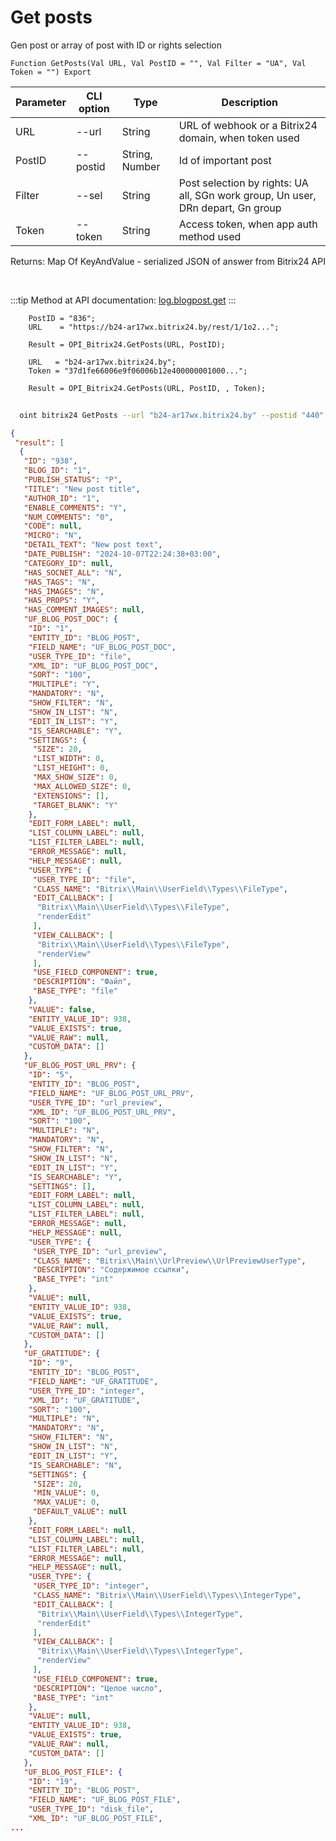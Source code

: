 ﻿---
sidebar_position: 5
---

# Get posts
 Gen post or array of post with ID or rights selection



`Function GetPosts(Val URL, Val PostID = "", Val Filter = "UA", Val Token = "") Export`

  | Parameter | CLI option | Type | Description |
  |-|-|-|-|
  | URL | --url | String | URL of webhook or a Bitrix24 domain, when token used |
  | PostID | --postid | String, Number | Id of important post |
  | Filter | --sel | String | Post selection by rights: UA all, SGn work group, Un user, DRn depart, Gn group |
  | Token | --token | String | Access token, when app auth method used |

  
  Returns:  Map Of KeyAndValue - serialized JSON of answer from Bitrix24 API

<br/>

:::tip
Method at API documentation: [log.blogpost.get](https://dev.1c-bitrix.ru/rest_help/log/log_blogpost_get.php)
:::
<br/>


```bsl title="Code example"
    PostID = "836";
    URL    = "https://b24-ar17wx.bitrix24.by/rest/1/1o2...";

    Result = OPI_Bitrix24.GetPosts(URL, PostID);

    URL   = "b24-ar17wx.bitrix24.by";
    Token = "37d1fe66006e9f06006b12e400000001000...";

    Result = OPI_Bitrix24.GetPosts(URL, PostID, , Token);
```



```sh title="CLI command example"
    
  oint bitrix24 GetPosts --url "b24-ar17wx.bitrix24.by" --postid "440" --sel %sel% --token "fe3fa966006e9f06006b12e400000001000..."

```

```json title="Result"
{
 "result": [
  {
   "ID": "938",
   "BLOG_ID": "1",
   "PUBLISH_STATUS": "P",
   "TITLE": "New post title",
   "AUTHOR_ID": "1",
   "ENABLE_COMMENTS": "Y",
   "NUM_COMMENTS": "0",
   "CODE": null,
   "MICRO": "N",
   "DETAIL_TEXT": "New post text",
   "DATE_PUBLISH": "2024-10-07T22:24:38+03:00",
   "CATEGORY_ID": null,
   "HAS_SOCNET_ALL": "N",
   "HAS_TAGS": "N",
   "HAS_IMAGES": "N",
   "HAS_PROPS": "Y",
   "HAS_COMMENT_IMAGES": null,
   "UF_BLOG_POST_DOC": {
    "ID": "1",
    "ENTITY_ID": "BLOG_POST",
    "FIELD_NAME": "UF_BLOG_POST_DOC",
    "USER_TYPE_ID": "file",
    "XML_ID": "UF_BLOG_POST_DOC",
    "SORT": "100",
    "MULTIPLE": "Y",
    "MANDATORY": "N",
    "SHOW_FILTER": "N",
    "SHOW_IN_LIST": "N",
    "EDIT_IN_LIST": "Y",
    "IS_SEARCHABLE": "Y",
    "SETTINGS": {
     "SIZE": 20,
     "LIST_WIDTH": 0,
     "LIST_HEIGHT": 0,
     "MAX_SHOW_SIZE": 0,
     "MAX_ALLOWED_SIZE": 0,
     "EXTENSIONS": [],
     "TARGET_BLANK": "Y"
    },
    "EDIT_FORM_LABEL": null,
    "LIST_COLUMN_LABEL": null,
    "LIST_FILTER_LABEL": null,
    "ERROR_MESSAGE": null,
    "HELP_MESSAGE": null,
    "USER_TYPE": {
     "USER_TYPE_ID": "file",
     "CLASS_NAME": "Bitrix\\Main\\UserField\\Types\\FileType",
     "EDIT_CALLBACK": [
      "Bitrix\\Main\\UserField\\Types\\FileType",
      "renderEdit"
     ],
     "VIEW_CALLBACK": [
      "Bitrix\\Main\\UserField\\Types\\FileType",
      "renderView"
     ],
     "USE_FIELD_COMPONENT": true,
     "DESCRIPTION": "Файл",
     "BASE_TYPE": "file"
    },
    "VALUE": false,
    "ENTITY_VALUE_ID": 938,
    "VALUE_EXISTS": true,
    "VALUE_RAW": null,
    "CUSTOM_DATA": []
   },
   "UF_BLOG_POST_URL_PRV": {
    "ID": "5",
    "ENTITY_ID": "BLOG_POST",
    "FIELD_NAME": "UF_BLOG_POST_URL_PRV",
    "USER_TYPE_ID": "url_preview",
    "XML_ID": "UF_BLOG_POST_URL_PRV",
    "SORT": "100",
    "MULTIPLE": "N",
    "MANDATORY": "N",
    "SHOW_FILTER": "N",
    "SHOW_IN_LIST": "N",
    "EDIT_IN_LIST": "Y",
    "IS_SEARCHABLE": "Y",
    "SETTINGS": [],
    "EDIT_FORM_LABEL": null,
    "LIST_COLUMN_LABEL": null,
    "LIST_FILTER_LABEL": null,
    "ERROR_MESSAGE": null,
    "HELP_MESSAGE": null,
    "USER_TYPE": {
     "USER_TYPE_ID": "url_preview",
     "CLASS_NAME": "Bitrix\\Main\\UrlPreview\\UrlPreviewUserType",
     "DESCRIPTION": "Содержимое ссылки",
     "BASE_TYPE": "int"
    },
    "VALUE": null,
    "ENTITY_VALUE_ID": 938,
    "VALUE_EXISTS": true,
    "VALUE_RAW": null,
    "CUSTOM_DATA": []
   },
   "UF_GRATITUDE": {
    "ID": "9",
    "ENTITY_ID": "BLOG_POST",
    "FIELD_NAME": "UF_GRATITUDE",
    "USER_TYPE_ID": "integer",
    "XML_ID": "UF_GRATITUDE",
    "SORT": "100",
    "MULTIPLE": "N",
    "MANDATORY": "N",
    "SHOW_FILTER": "N",
    "SHOW_IN_LIST": "N",
    "EDIT_IN_LIST": "Y",
    "IS_SEARCHABLE": "N",
    "SETTINGS": {
     "SIZE": 20,
     "MIN_VALUE": 0,
     "MAX_VALUE": 0,
     "DEFAULT_VALUE": null
    },
    "EDIT_FORM_LABEL": null,
    "LIST_COLUMN_LABEL": null,
    "LIST_FILTER_LABEL": null,
    "ERROR_MESSAGE": null,
    "HELP_MESSAGE": null,
    "USER_TYPE": {
     "USER_TYPE_ID": "integer",
     "CLASS_NAME": "Bitrix\\Main\\UserField\\Types\\IntegerType",
     "EDIT_CALLBACK": [
      "Bitrix\\Main\\UserField\\Types\\IntegerType",
      "renderEdit"
     ],
     "VIEW_CALLBACK": [
      "Bitrix\\Main\\UserField\\Types\\IntegerType",
      "renderView"
     ],
     "USE_FIELD_COMPONENT": true,
     "DESCRIPTION": "Целое число",
     "BASE_TYPE": "int"
    },
    "VALUE": null,
    "ENTITY_VALUE_ID": 938,
    "VALUE_EXISTS": true,
    "VALUE_RAW": null,
    "CUSTOM_DATA": []
   },
   "UF_BLOG_POST_FILE": {
    "ID": "19",
    "ENTITY_ID": "BLOG_POST",
    "FIELD_NAME": "UF_BLOG_POST_FILE",
    "USER_TYPE_ID": "disk_file",
    "XML_ID": "UF_BLOG_POST_FILE",
...
```
